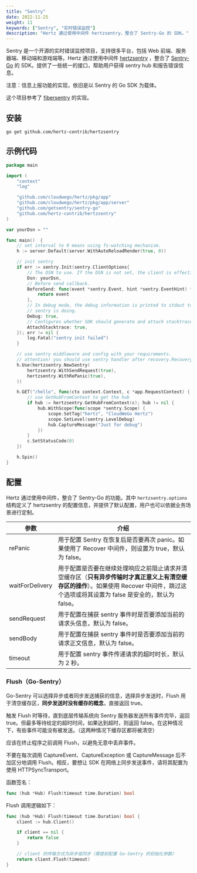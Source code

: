 ```yaml
---
title: "Sentry"
date: 2022-11-25
weight: 11
keywords: ["Sentry", "实时错误监控"]
description: "Hertz 通过使用中间件 hertzsentry，整合了 Sentry-Go 的 SDK。"
---
```


Sentry 是一个开源的实时错误监控项目，支持很多平台，包括 Web 前端、服务器端、移动端和游戏端等。Hertz 通过使用中间件 [hertzsentry](https://github.com/hertz-contrib/hertzsentry) ，整合了 [Sentry-Go](https://docs.sentry.io/platforms/go/) 的 SDK。提供了一些统一的接口，帮助用户获得 sentry hub 和报告错误信息。

注意：信息上报功能的实现，依旧是以 Sentry 的 Go SDK 为载体。

这个项目参考了 [fibersentry](https://github.com/gofiber/contrib/tree/main/fibersentry) 的实现。

## 安装

```shell
go get github.com/hertz-contrib/hertzsentry
```

## 示例代码

```go
package main

import (
    "context"
    "log"

    "github.com/cloudwego/hertz/pkg/app"
    "github.com/cloudwego/hertz/pkg/app/server"
    "github.com/getsentry/sentry-go"
    "github.com/hertz-contrib/hertzsentry"
)

var yourDsn = ""

func main()  {
    // set interval to 0 means using fs-watching mechanism.
    h := server.Default(server.WithAutoReloadRender(true, 0))

    // init sentry
    if err := sentry.Init(sentry.ClientOptions{
        // The DSN to use. If the DSN is not set, the client is effectively disabled.
        Dsn: yourDsn,
        // Before send callback.
        BeforeSend: func(event *sentry.Event, hint *sentry.EventHint) *sentry.Event {
            return event
        },
        // In debug mode, the debug information is printed to stdout to help you understand what
        // sentry is doing.
        Debug: true,
        // Configures whether SDK should generate and attach stacktraces to pure capture message calls.
        AttachStacktrace: true,
    }); err != nil {
        log.Fatal("sentry init failed")
    }

    // use sentry middleware and config with your requirements.
    // attention! you should use sentry handler after recovery.Recovery()
    h.Use(hertzsentry.NewSentry(
        hertzsentry.WithSendRequest(true),
        hertzsentry.WithRePanic(true),
    ))

    h.GET("/hello", func(ctx context.Context, c *app.RequestContext) {
        // use GetHubFromContext to get the hub
        if hub := hertzsentry.GetHubFromContext(c); hub != nil {
            hub.WithScope(func(scope *sentry.Scope) {
                scope.SetTag("hertz", "CloudWeGo Hertz")
                scope.SetLevel(sentry.LevelDebug)
                hub.CaptureMessage("Just for debug")
            })
        }
        c.SetStatusCode(0)
    })

    h.Spin()
}
```

## 配置

Hertz 通过使用中间件，整合了 Sentry-Go 的功能。其中 `hertzsentry.options` 结构定义了 hertzsentry 的配置信息，并提供了默认配置，用户也可以依据业务场景进行定制。

| 参数            | 介绍                                                                                                                                                                                       |
| --------------- | ------------------------------------------------------------------------------------------------------------------------------------------------------------------------------------------ |
| rePanic         | 用于配置 Sentry 在恢复后是否要再次 panic。如果使用了 Recover 中间件，则设置为 true，默认为 false。                                                                                         |
| waitForDelivery | 用于配置是否要在继续处理响应之前阻止请求并清空缓存区（**只有异步传输时才真正意义上有清空缓存区的操作**）。如果使用 Recover 中间件，跳过这个选项或将其设置为 false 是安全的，默认为 false。 |
| sendRequest     | 用于配置在捕获 sentry 事件时是否要添加当前的请求头信息，默认为 false。                                                                                                                     |
| sendBody        | 用于配置在捕获 sentry 事件时是否要添加当前的请求正文信息，默认为 false。                                                                                                                   |
| timeout         | 用于配置 sentry 事件传递请求的超时时长，默认为 2 秒。                                                                                                                                      |

### Flush（Go-Sentry）

Go-Sentry 可以选择异步或者同步发送捕获的信息，选择异步发送时，Flush 用于清空缓存区，**同步发送时没有缓存的概念**，直接返回 true。

触发 Flush 时等待，直到底层传输系统向 Sentry 服务器发送所有事件完毕，返回 true。但最多等待给定的超时时间，如果达到超时，则返回 false。在这种情况下，有些事件可能没有被发送。（这两种情况下缓存区都将被清空）

应该在终止程序之前调用 Flush，以避免无意中丢弃事件。

不要在每次调用 CaptureEvent、CaptureException 或 CaptureMessage 后不加区分地调用 Flush。相反，要想让 SDK 在网络上同步发送事件，请将其配置为使用 HTTPSyncTransport。

函数签名：

```go
func (hub *Hub) Flush(timeout time.Duration) bool
```

Flush 调用逻辑如下：

```go
func (hub *Hub) Flush(timeout time.Duration) bool {
    client := hub.Client()

    if client == nil {
        return false
    }

    // client 的传输方式为异步或同步（需提前配置 Go-Sentry 的初始化参数）
    return client.Flush(timeout)
}
```
